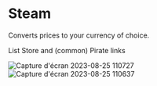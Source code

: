 # Steam
Converts prices to your currency of choice.

List Store and (common) Pirate links

![Capture d'écran 2023-08-25 110727](https://github.com/N3ars/Steam/assets/41067116/2685469e-f992-4d7f-8532-b1494f34a8fb)
![Capture d'écran 2023-08-25 110637](https://github.com/N3ars/Steam/assets/41067116/b16ee1c0-be3a-488b-beae-46cdb665db74)
